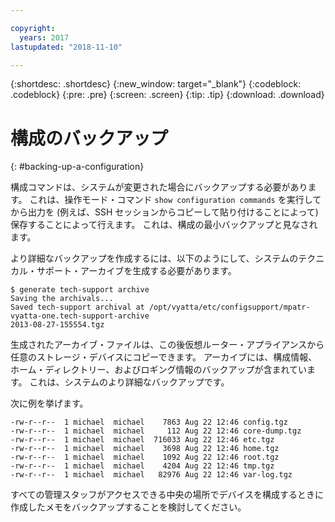```yaml
---

copyright:
  years: 2017
lastupdated: "2018-11-10"

---
```


{:shortdesc: .shortdesc}
{:new_window: target="_blank"}
{:codeblock: .codeblock}
{:pre: .pre}
{:screen: .screen}
{:tip: .tip}
{:download: .download}

# 構成のバックアップ
{: #backing-up-a-configuration}

構成コマンドは、システムが変更された場合にバックアップする必要があります。 これは、操作モード・コマンド `show configuration commands` を実行してから出力を (例えば、SSH セッションからコピーして貼り付けることによって) 保存することによって行えます。 これは、構成の最小バックアップと見なされます。

より詳細なバックアップを作成するには、以下のようにして、システムのテクニカル・サポート・アーカイブを生成する必要があります。 

```
$ generate tech-support archive
Saving the archivals...
Saved tech-support archival at /opt/vyatta/etc/configsupport/mpatr-vyatta-one.tech-support-archive
2013-08-27-155554.tgz
```

生成されたアーカイブ・ファイルは、この後仮想ルーター・アプライアンスから任意のストレージ・デバイスにコピーできます。 アーカイブには、構成情報、ホーム・ディレクトリー、およびロギング情報のバックアップが含まれています。 これは、システムのより詳細なバックアップです。 

次に例を挙げます。

```
-rw-r--r--  1 michael  michael    7863 Aug 22 12:46 config.tgz
-rw-r--r--  1 michael  michael     112 Aug 22 12:46 core-dump.tgz
-rw-r--r--  1 michael  michael  716033 Aug 22 12:46 etc.tgz
-rw-r--r--  1 michael  michael    3698 Aug 22 12:46 home.tgz
-rw-r--r--  1 michael  michael    1092 Aug 22 12:46 root.tgz
-rw-r--r--  1 michael  michael    4204 Aug 22 12:46 tmp.tgz
-rw-r--r--  1 michael  michael   82976 Aug 22 12:46 var-log.tgz
```

すべての管理スタッフがアクセスできる中央の場所でデバイスを構成するときに作成したメモをバックアップすることを検討してください。
